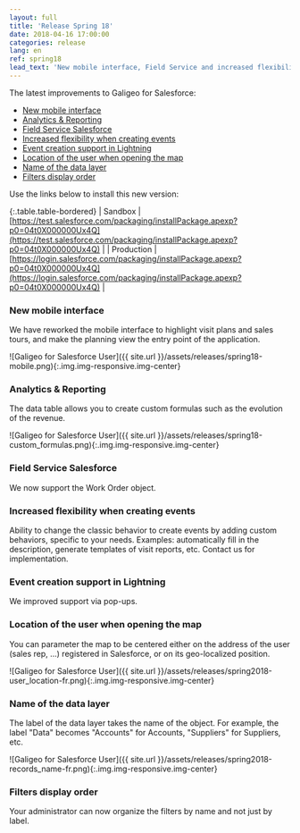 ```yaml
---
layout: full
title: 'Release Spring 18'
date: 2018-04-16 17:00:00
categories: release
lang: en
ref: spring18
lead_text: 'New mobile interface, Field Service and increased flexibility when creating events.'
---
```


The latest improvements to Galigeo for Salesforce:

- [New mobile interface](#new-mobile-interface)
- [Analytics & Reporting](#analytics--reporting)
- [Field Service Salesforce](#field-service-salesforce)
- [Increased flexibility when creating events](#increased-flexibility-when-creating-events)
- [Event creation support in Lightning](#event-creation-support-in-lightning)
- [Location of the user when opening the map](#Location-of-the-user-when-opening-the-map)
- [Name of the data layer](#name-of-the-data-layer)
- [Filters display order](#filters-display-order)

Use the links below to install this new version:

{:.table.table-bordered}
| Sandbox  | [https://test.salesforce.com/packaging/installPackage.apexp?p0=04t0X000000Ux4Q](https://test.salesforce.com/packaging/installPackage.apexp?p0=04t0X000000Ux4Q) |
| Production  | [https://login.salesforce.com/packaging/installPackage.apexp?p0=04t0X000000Ux4Q](https://login.salesforce.com/packaging/installPackage.apexp?p0=04t0X000000Ux4Q) |

### New mobile interface

We have reworked the mobile interface to highlight visit plans and sales tours, and make the planning view the entry point of the application.

![Galigeo for Salesforce User]({{ site.url }}/assets/releases/spring18-mobile.png){:.img.img-responsive.img-center}

### Analytics & Reporting

The data table allows you to create custom formulas such as the evolution of the revenue.

![Galigeo for Salesforce User]({{ site.url }}/assets/releases/spring18-custom_formulas.png){:.img.img-responsive.img-center}

### Field Service Salesforce

We now support the Work Order object.

### Increased flexibility when creating events

Ability to change the classic behavior to create events by adding custom behaviors, specific to your needs. Examples: automatically fill in the description, generate templates of visit reports, etc. Contact us for implementation.

### Event creation support in Lightning

We improved support via pop-ups.

### Location of the user when opening the map

You can parameter the map to be centered either on the address of the user (sales rep, ...) registered in Salesforce, or on its geo-localized position.

![Galigeo for Salesforce User]({{ site.url }}/assets/releases/spring2018-user_location-fr.png){:.img.img-responsive.img-center}
 
### Name of the data layer

The label of the data layer takes the name of the object. For example, the label "Data" becomes "Accounts" for Accounts, "Suppliers" for Suppliers, etc.

![Galigeo for Salesforce User]({{ site.url }}/assets/releases/spring2018-records_name-fr.png){:.img.img-responsive.img-center}

### Filters display order

Your administrator can now organize the filters by name and not just by label.